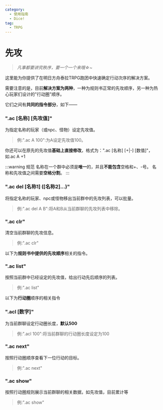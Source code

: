 ```yaml
---
category:
  - 使用指南
  - Dice!
tag:
  - TRPG
---
```


# 先攻

> *凡事都要讲究秩序，要一个一个来哦☆~*

这里能为你提供了在明日方舟泰拉TRPG跑团中快速确定行动次序的解决方案。

需要注意的是，目前**解决方案为两种**，一种为规则书正常的先攻顺序，另一种为热心玩家们设计的"行动圈"顺序。

它们之间有**共同的指令部分**，如下——

### ".ac [名称] [先攻值]"

为指定名称的玩家（或npc、怪物）设定先攻值。

> 例:".ac A 100":为A设定先攻值100。

你还可以在原先的先攻值**基础上直接修改**，格式为：".ac [名称] [+|-] [数值]"，如.ac A +1

:::warning 规范
名称在一个群中必须是**唯一**的，并且**不能包含**空格和+、-号。
名称和先攻值之间需要**空格分割**。
:::

### ".ac del [名称1] ([名称2]...)"

将指定名称的玩家、npc或怪物移出当前群中的先攻列表，可以批量。

> 例:".ac del A B":将A和B从当前群聊的先攻列表中移除。

### ".ac clr"

清空当前群聊的先攻信息。

> 例:".ac clr"

以下为**规则书中提供的先攻顺序**相关的指令。

### ".ac list"

按照当前群中已经设定的先攻值，给出行动先后顺序的列表。

> 例:".ac list"

以下为**行动圈**顺序的相关指令

### ".acl [数字]"

为当前群聊设定行动圈长度，**默认500**

> 例:".acl 100":将当前群聊的行动圈长度设定为100

### ".ac next"

按照行动圈顺序查看下一位行动的目标。

> 例:".ac next"

### ".ac show"

按照行动圈规则展示当前群聊的相关数据，如先攻值，目前累计等

> 例:".ac show"